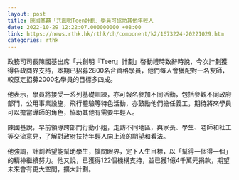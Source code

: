 ```yaml
---
layout: post
title: 陳國基籲「共創明Teen計劃」學員可協助其他年輕人
date: 2022-10-29 12:22:07.000000000 +08:00
link: https://news.rthk.hk/rthk/ch/component/k2/1673224-20221029.htm
categories: rthk
---
```


政務司司長陳國基出席「共創明『Teen』計劃」啓動禮時致辭時說，今次計劃獲得各政商界支持，本期已招募2800名合資格學員，他們每人會獲配對一名友師，較原定招募2000名學員的目標多四成。

他表示，學員將接受一系列基礎訓練，亦可報名參加不同活動，包括參觀不同政府部門，公用事業設施，飛行體驗等特色活動，亦鼓勵他們擔任義工，期待將來學員可以擔當導師的角色，協助其他有需要年輕人。

陳國基說，早前領導跨部門行動小姐，走訪不同地區，與家長、學生、老師和社工等交流意見，了解對政府扶持年輕人向上流的期望和看法。

他強調，計劃希望能幫助學生，擴闊眼界，定下人生目標，以「幫得一個得一個」的精神繼續努力。他又說，已獲得122個機構支持，並已獲1億4千萬元捐款，期望未來會有更大空間，擴大計劃。
